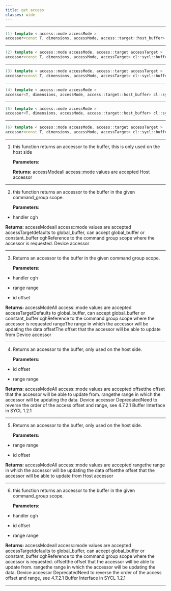 ```yaml
---
title: get_access
classes: wide
---
```



---

```cpp
(1) template < access::mode accessMode >
accessor<const T, dimensions, accessMode, access::target::host_buffer> cl::sycl::buffer< const T, dimensions, AllocatorT >::get_access()
```

---

```cpp
(2) template < access::mode accessMode, access::target accessTarget >
accessor<const T, dimensions, accessMode, accessTarget> cl::sycl::buffer< const T, dimensions, AllocatorT >::get_access(handler &cgh)
```

---

```cpp
(3) template < access::mode accessMode, access::target accessTarget >
accessor<const T, dimensions, accessMode, accessTarget> cl::sycl::buffer< const T, dimensions, AllocatorT >::get_access(handler &cgh, range< dimensions > range, id< dimensions > offset={})
```

---

```cpp
(4) template < access::mode accessMode >
accessor<T, dimensions, accessMode, access::target::host_buffer> cl::sycl::buffer< const T, dimensions, AllocatorT >::get_access(id< dimensions > offset, range< dimensions > range)
```

---

```cpp
(5) template < access::mode accessMode >
accessor<T, dimensions, accessMode, access::target::host_buffer> cl::sycl::buffer< const T, dimensions, AllocatorT >::get_access(range< dimensions > range, id< dimensions > offset={})
```

---

```cpp
(6) template < access::mode accessMode, access::target accessTarget >
accessor<const T, dimensions, accessMode, accessTarget> cl::sycl::buffer< const T, dimensions, AllocatorT >::get_access(handler &cgh, id< dimensions > offset, range< dimensions > range)
```

---

1. this function returns an accessor to the buffer, this is only used on the host side 

   **Parameters:**

   **Returns:** accessModeall access::mode values are accepted Host accessor 

---

2. this function returns an accessor to the buffer in the given command_group scope. 

   **Parameters:**

  * handler cgh

   

   **Returns:** accessModeall access::mode values are accepted accessTargetdefaults to global_buffer, can accept global_buffer or constant_buffer cghReference to the command group scope where the accessor is requested. Device accessor 

---

3. Returns an accessor to the buffer in the given command group scope. 

   **Parameters:**

  * handler cgh

   

  * range range

   

  * id offset

   

   **Returns:** accessModeAll access::mode values are accepted accessTargetDefaults to global_buffer, can accept global_buffer or constant_buffer cghReference to the command group scope where the accessor is requested rangeThe range in which the accessor will be updating the data offsetThe offset that the accessor will be able to update from Device accessor 

---

4. Returns an accessor to the buffer, only used on the host side. 

   **Parameters:**

  * id offset

   

  * range range

   

   **Returns:** accessModeAll access::mode values are accepted offsetthe offset that the accessor will be able to update from. rangethe range in which the accessor will be updating the data. Device accessor DeprecatedNeed to reverse the order of the access offset and range, see 4.7.2.1 Buffer Interface in SYCL 1.2.1 

---

5. Returns an accessor to the buffer, only used on the host side. 

   **Parameters:**

  * range range

   

  * id offset

   

   **Returns:** accessModeAll access::mode values are accepted rangethe range in which the accessor will be updating the data offsetthe offset that the accessor will be able to update from Host accessor 

---

6. this function returns an accessor to the buffer in the given command_group scope. 

   **Parameters:**

  * handler cgh

   

  * id offset

   

  * range range

   

   **Returns:** accessModeall access::mode values are accepted accessTargetdefaults to global_buffer, can accept global_buffer or constant_buffer cghReference to the command group scope where the accessor is requested. offsetthe offset that the accessor will be able to update from. rangethe range in which the accessor will be updating the data. Device accessor DeprecatedNeed to reverse the order of the access offset and range, see 4.7.2.1 Buffer Interface in SYCL 1.2.1 

---

